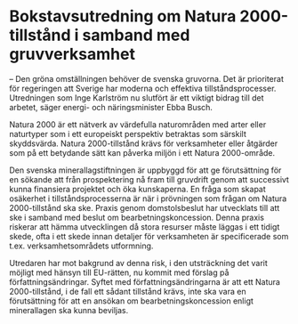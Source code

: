 # Bokstavsutredning om Natura 2000-tillstånd i samband med gruvverksamhet

– Den gröna omställningen behöver de svenska gruvorna. Det är prioriterat för regeringen att Sverige har moderna och effektiva tillståndsprocesser. Utredningen som Inge Karlström nu slutfört är ett viktigt bidrag till det arbetet, säger energi\- och näringsminister Ebba Busch.

Natura 2000 är ett nätverk av värdefulla naturområden med arter eller naturtyper som i ett europeiskt perspektiv betraktas som särskilt skyddsvärda. Natura 2000\-tillstånd krävs för verksamheter eller åtgärder som på ett betydande sätt kan påverka miljön i ett Natura 2000\-område.

Den svenska minerallagstiftningen är uppbyggd för att ge förutsättning för en sökande att från prospektering nå fram till gruvdrift genom att successivt kunna finansiera projektet och öka kunskaperna. En fråga som skapat osäkerhet i tillståndsprocesserna är när i prövningen som frågan om Natura 2000\-tillstånd ska ske. Praxis genom domstolsbeslut har utvecklats till att ske i samband med beslut om bearbetningskoncession. Denna praxis riskerar att hämma utvecklingen då stora resurser måste läggas i ett tidigt skede, ofta i ett skede innan detaljer för verksamheten är specificerade som t.ex. verksamhetsområdets utformning.

Utredaren har mot bakgrund av denna risk, i den utsträckning det varit möjligt med hänsyn till EU\-rätten, nu kommit med förslag på författningsändringar. Syftet med författningsändringarna är att ett Natura 2000\-tillstånd, i de fall ett sådant tillstånd krävs, inte ska vara en förutsättning för att en ansökan om bearbetningskoncession enligt minerallagen ska kunna beviljas.
